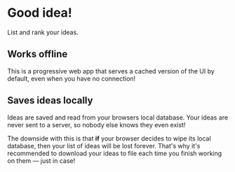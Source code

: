 # Good idea!

List and rank your ideas.

## Works offline

This is a progressive web app that serves a cached
version of the UI by default, even when you have no connection!

## Saves ideas locally

Ideas are saved and read from your browsers local database. Your ideas are never
sent to a server, so nobody else knows they even exist!

The downside with this is that **if** your browser decides to wipe its local
database, then your list of ideas will be lost forever. That's why it's
recommended to download your ideas to file each time you finish working on them
— just in case!

